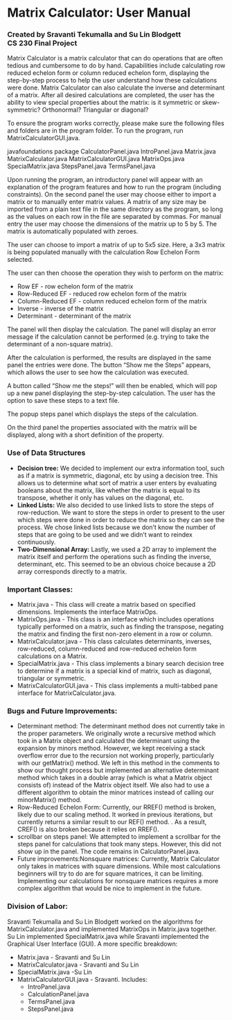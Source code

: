 <h1>Matrix Calculator: User Manual </h1>
<h3>Created by Sravanti Tekumalla and Su Lin Blodgett<br> 
CS 230 Final Project</h3>

Matrix Calculator is a matrix calculator that can do operations that are often tedious and cumbersome to do by hand. Capabilities include calculating row reduced echelon form or column reduced echelon form, displaying the step-by-step process to help the user understand how these calculations were done. Matrix Calculator can also calculate the inverse and determinant of a matrix. After all desired calculations are completed, the user has the ability to view special properties about the matrix: is it symmetric or skew-symmetric? Orthonormal? Triangular or diagonal?

To ensure the program works correctly, please make sure the following files and folders are in the program folder. To run the program, run MatrixCalculatorGUI.java.

javafoundations package
CalculatorPanel.java
IntroPanel.java
Matrix.java
MatrixCalculator.java
MatrixCalculatorGUI.java
MatrixOps.java
SpecialMatrix.java
StepsPanel.java
TermsPanel.java

Upon running the program, an introductory panel will appear with an explanation of the program features and how to run the program (including constraints).
On the second panel the user may choose either to import a matrix or to manually enter matrix values. A matrix of any size may be imported from a plain text file in the same directory as the program, so long as the values on each row in the file are separated by commas. For manual entry the user may choose the dimensions of the matrix up to 5 by 5. The matrix is automatically populated with zeroes.

The user can choose to import a matrix of up to 5x5 size. Here, a 3x3 matrix is being populated manually with the calculation Row Echelon Form selected.

The user can then choose the operation they wish to perform on the matrix:<ul>

<li>Row EF - row echelon form of the matrix
</li><li>Row-Reduced EF - reduced row echelon form of the matrix
</li><li>Column-Reduced EF - column reduced echelon form of the matrix
</li><li>Inverse - inverse of the matrix
</li><li>Determinant - determinant of the matrix
</li></ul>


The panel will then display the calculation. The panel will display an error message if the calculation cannot be performed (e.g. trying to take the determinant of a non-square matrix).

After the calculation is performed, the results are displayed in the same panel the entries were done. The button “Show me the Steps” appears, which allows the user to see how the calculation was executed. 

A button called “Show me the steps!” will then be enabled, which will pop up a new panel displaying the step-by-step calculation. The user has the option to save these steps to a text file.

The popup steps panel which displays the steps of the calculation. 

On the third panel the properties associated with the matrix will be displayed, along with a short definition of the property.


<h3>Use of Data Structures</h3><ul>
<li><b>Decision tree:</b> We decided to implement our extra information tool, such as if a matrix is symmetric, diagonal, etc by using a decision tree. This allows us to determine what sort of matrix a user enters by evaluating booleans about the matrix, like whether the matrix is equal to its transpose, whether it only has values on the diagonal, etc. 
</li><li><b>Linked Lists:</b> We also decided to use linked lists to store the steps of row-reduction. We want to store the steps in order to present to the user which steps were done in order to reduce the matrix so they can see the process. We chose linked lists because we don’t know the number of steps that are going to be used and we didn’t want to reindex continuously. 
</li><li><b>Two-Dimensional Array:</b> Lastly, we used a 2D array to implement the matrix itself and perform the operations such as finding the inverse, determinant, etc. This seemed to be an obvious choice because a 2D array corresponds directly to a matrix.
</li></ul>

<h3>Important Classes: </h3><ul>
<li>Matrix.java - This class will create a matrix based on specified dimensions. Implements the interface MatrixOps.
</li><li>MatrixOps.java - This class is an interface which includes operations typically performed on a matrix, such as finding the transpose, negating the matrix and finding the first non-zero element in a row or column. 
</li><li>MatrixCalculator.java - This class calculates determinants, inverses, row-reduced, column-reduced and row-reduced echelon form calculations on a Matrix. 
</li><li>SpecialMatrix.java - This class implements a binary search decision tree to determine if a matrix is a special kind of matrix, such as diagonal, triangular or symmetric. 
</li><li>MatrixCalculatorGUI.java - This class implements a multi-tabbed pane interface for MatrixCalculator.java. 
</ul>

<h3>Bugs and Future Improvements:</h3><ul>
<li>Determinant method: The determinant method does not currently take in the proper parameters. We originally wrote a recursive method which took in a Matrix object and calculated the determinant using the expansion by minors method. However, we kept receiving a stack overflow error due to the recursion not working properly, particularly with our getMatrix() method. We left in this method in the comments to show our thought process but implemented an alternative determinant method which takes in a double array (which is what a Matrix object consists of) instead of the  Matrix object itself. We also had to use a different algorithm to obtain the minor matrices instead of calling our minorMatrix() method. 
</li><li>Row-Reduced Echelon Form: Currently, our RREF() method is broken, likely due to our scaling method. It worked in previous iterations, but currently returns a similar result to our REF() method. . As a result, CREF() is also broken because it relies on RREF().
</li><li>scrollbar on steps panel: We attempted to implement a scrollbar for the steps panel for calculations that took many steps. However, this did not show up in the panel. The code remains in CalculatorPanel.java. 
</li><li>Future improvements:Nonsquare matrices: Currently, Matrix Calculator only takes in matrices with square dimensions. While most calculations beginners will try to do are for square matrices, it can be limiting. Implementing our calculations for nonsquare matrices requires a more complex algorithm that would be nice to implement in the future. 
</li></ul>

<h3>Division of Labor:</h3>
Sravanti Tekumalla and Su Lin Blodgett worked on the algorithms for MatrixCalculator.java and implemented MatrixOps in Matrix.java together. 
Su Lin implemented SpecialMatrix.java while Sravanti implemented the Graphical User Interface (GUI). A more specific breakdown:
<ul>
<li>Matrix.java - Sravanti and Su Lin
</li><li>MatrixCalculator.java - Sravanti and Su Lin
</li><li>SpecialMatrix.java -Su Lin
</li><li>MatrixCalculatorGUI.java - Sravanti. Includes: <ul>
<li>IntroPanel.java 
</li><li>CalculationPanel.java 
</li><li>TermsPanel.java 
</li><li>StepsPanel.java</li></ul>
</li></ul>

